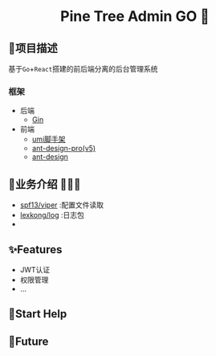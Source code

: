 <h1 style="text-align: center">Pine Tree Admin GO 🌲</h1>

## 🌴‍项目描述

基于`Go`+`React`搭建的前后端分离的后台管理系统

### 框架

- 后端
  - [Gin](https://github.com/gin-gonic/gin)
- 前端
  - [umi脚手架](https://umijs.org/zh-CN/docs)
  - [ant-design-pro(v5)](https://beta-pro.ant.design/index-cn)
  - [ant-design](https://ant.design/docs/react/introduce-cn)



## 🦋业务介绍 🎉🎉🎉

- [spf13/viper](https://github.com/spf13/viper) :配置文件读取
- [lexkong/log](https://github.com/lexkong/log) :日志包
- 




## ✨Features

- JWT认证
- 权限管理
- ...



## 🌟Start Help



## 🐳Future

